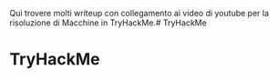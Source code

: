 Qui trovere molti writeup con collegamento ai video di youtube per la risoluzione di Macchine in TryHackMe.# TryHackMe
# TryHackMe
